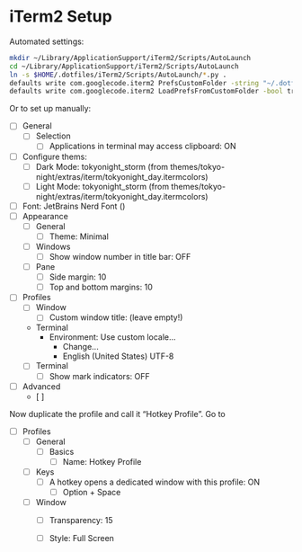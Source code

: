 # iTerm2 Setup

Automated settings:

```sh
mkdir ~/Library/ApplicationSupport/iTerm2/Scripts/AutoLaunch
cd ~/Library/ApplicationSupport/iTerm2/Scripts/AutoLaunch
ln -s $HOME/.dotfiles/iTerm2/Scripts/AutoLaunch/*.py .
defaults write com.googlecode.iterm2 PrefsCustomFolder -string "~/.dotfiles/iTerm2"
defaults write com.googlecode.iterm2 LoadPrefsFromCustomFolder -bool true
```

Or to set up manually:

- [ ] General
  - [ ] Selection
    - [ ] Applications in terminal may access clipboard: ON
- [ ] Configure thems:
  - [ ] Dark Mode: tokyonight_storm (from themes/tokyo-night/extras/iterm/tokyonight_day.itermcolors)
  - [ ] Light Mode: tokyonight_storm (from themes/tokyo-night/extras/iterm/tokyonight_day.itermcolors)
- [ ] Font: JetBrains Nerd Font ()
- [ ] Appearance
  - [ ] General
    - [ ] Theme: Minimal
  - [ ] Windows
    - [ ] Show window number in title bar: OFF
  - [ ] Pane
    - [ ] Side margin: 10
    - [ ] Top and bottom margins: 10
- [ ] Profiles
  - [ ] Window
    - [ ] Custom window title: (leave empty!)
  - Terminal
    - Environment: Use custom locale...
      - Change...
      - English (United States) UTF-8
  - [ ] Terminal
    - [ ] Show mark indicators: OFF
- [ ] Advanced
  - [ ]

Now duplicate the profile and call it “Hotkey Profile”. Go to

- [ ] Profiles
  - [ ] General
    - [ ] Basics
      - [ ] Name: Hotkey Profile
  - [ ] Keys
    - [ ] A hotkey opens a dedicated window with this profile: ON
      - [ ] Option + Space
  - [ ] Window
    - [ ] Transparency: 15
    - [ ] Style: Full Screen

